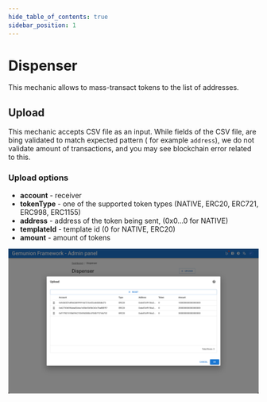 ```yaml
---
hide_table_of_contents: true
sidebar_position: 1
---
```


# Dispenser

This mechanic allows to mass-transact tokens to the list of addresses.

## Upload

This mechanic accepts CSV file as an input. While fields of the CSV file, are bing validated to match expected pattern (
for example `address`), we do not validate amount of transactions, and you may see blockchain error related to this.

### Upload options

- **account** - receiver
- **tokenType** - one of the supported token types (NATIVE, ERC20, ERC721, ERC998, ERC1155)
- **address** - address of the token being sent, (0x0...0 for NATIVE)
- **templateId** - template id (0 for NATIVE, ERC20)
- **amount** - amount of tokens

![Dispenser upload dialog](/img/admin/mechanics-marketing/dispenser/dispenser_upload_dialog.png)

